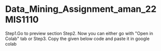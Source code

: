 # Data_Mining_Assignment_aman_22MIS1110
Step1.Go to preview section
Step2. Now you can either go with "Open in Colab" tab or
Step3. Copy the given below code and paste it in google colab
